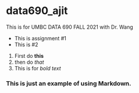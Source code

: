 # data690_ajit
This is for UMBC DATA 690 FALL 2021 with Dr. Wang

- This is assignment #1
- This is #2


1. First do **this**
2. then do *that*
3. This is for _bold text_

### This is just an example of using Markdown.
